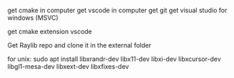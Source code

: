 get cmake in computer
get vscode in computer
get git
get visual studio for windows (MSVC)

get cmake extension vscode

Get Raylib repo and clone it in the external folder

for unix:
sudo apt install libxrandr-dev libx11-dev libxi-dev libxcursor-dev libgl1-mesa-dev libxext-dev libxfixes-dev

